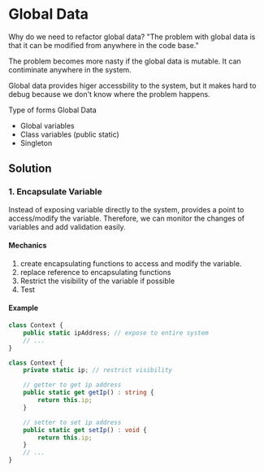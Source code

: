 # Global Data

Why do we need to refactor global data?
"The problem with global data is that it can be modified from anywhere in the code base."

The problem becomes more nasty if the global data is mutable. It can contiminate anywhere in the system.

Global data provides higer accessbility to the system, but it makes hard to debug because we don't know where the problem happens.

Type of forms Global Data
* Global variables
* Class variables (public static)
* Singleton

## Solution
### 1. Encapsulate Variable
Instead of exposing variable directly to the system, provides a point to access/modify the variable. Therefore, we can monitor the changes of variables and add validation easily.

#### Mechanics
1. create encapsulating functions to access and modify the variable.
2. replace reference to encapsulating functions
3. Restrict the visibility of the variable if possible
4. Test

#### Example
```ts
class Context {
    public static ipAddress; // expose to entire system
    // ...
}
```

```ts
class Context {
    private static ip; // restrict visibility

    // getter to get ip address
    public static get getIp() : string {
        return this.ip;
    }

    // setter to set ip address
    public static get setIp() : void {
        return this.ip;
    }
    // ...
}
```